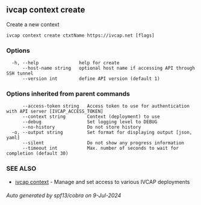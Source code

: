 ## ivcap context create

Create a new context

```
ivcap context create ctxtName https://ivcap.net [flags]
```

### Options

```
  -h, --help               help for create
      --host-name string   optional host name if accessing API through SSH tunnel
      --version int        define API version (default 1)
```

### Options inherited from parent commands

```
      --access-token string   Access token to use for authentication with API server [IVCAP_ACCESS_TOKEN]
      --context string        Context (deployment) to use
      --debug                 Set logging level to DEBUG
      --no-history            Do not store history
  -o, --output string         Set format for displaying output [json, yaml]
      --silent                Do not show any progress information
      --timeout int           Max. number of seconds to wait for completion (default 30)
```

### SEE ALSO

* [ivcap context](ivcap_context.md)	 - Manage and set access to various IVCAP deployments

###### Auto generated by spf13/cobra on 9-Jul-2024
